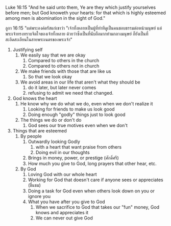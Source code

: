 Luke 16:15 "And he said unto them, Ye are they which justify yourselves before men; but God knoweth your hearts: for that which is highly esteemed among men is abomination in the sight of God."

ลูกา 16:15 "แต่พระองค์ตรัสแก่เขาว่า "เจ้าทั้งหลายเป็นผู้ที่ทำทีดูเป็นคนชอบธรรมต่อหน้ามนุษย์ แต่พระเจ้าทรงทราบจิตใจของเจ้าทั้งหลาย ด้วยว่าซึ่งเป็นที่นับถือมากท่ามกลางมนุษย์ ก็ยังเป็นที่สะอิดสะเอียนในสายพระเนตรของพระเจ้า"

1. Justifying self
   1. We easily say that we are okay
      1. Compared to others in the church
      2. Compared to others not in church
   2. We make friends with those that are like us
      1. So that we look okay
   3. We avoid areas in our life that aren't what they should be
      1. do it later, but later never comes
      2. refusing to admit we need that changed.
2. God knows the heart
   1. He know why we do what we do, even when we don't realize it
      1. Looking for friends to make us look good
      2. Doing enough "godly" things just to look good
   2. The things we do or don't do
      1. God sees our true motives even when we don't
3. Things that are esteemed
   1. By people
      1. Outwardly looking Godly 
         1. with a heart that want praise from others
         2. Doing evil in our thoughts
      2. Brings in money, power, or prestige (ศักดิ์ศรี)
      3. How much you give to God, long prayers that other hear, etc.
   2. By God
      1. Loving God with our whole heart
      2. Working for God that doesn't care if anyone sees or appreciates (ชื่นชม)
      3. Doing a task for God even when others look down on you or ignore you
      4. What you have after you give to God
         1. When we sacrifice to God that takes our "fun" money, God knows and appreciates it
         2. We can never out give God